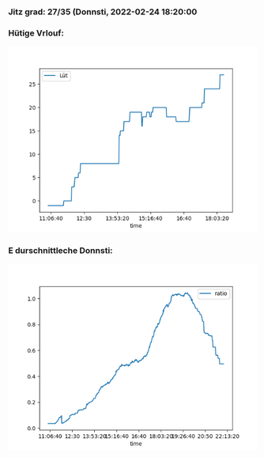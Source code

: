 ### Jitz grad: 27/35 (Donnsti, 2022-02-24 18:20:00

### Hütige Vrlouf:
![Graph](Today.png)

### E durschnittleche Donnsti:
![Graph](Donnsti.png)
